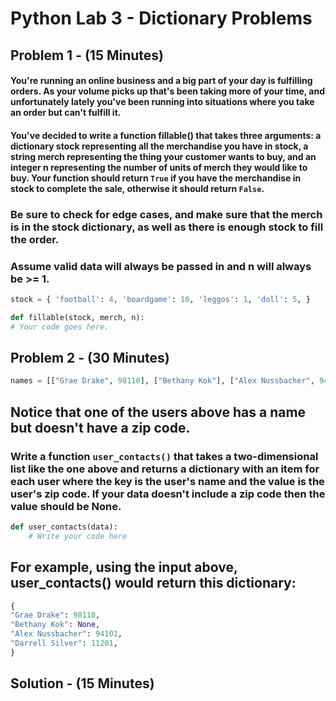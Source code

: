 # Python Lab 3 - Dictionary Problems

## Problem 1 - \(15 Minutes\) 

#### You're running an online business and a big part of your day is fulfilling orders. As your volume picks up that's been taking more of your time, and unfortunately lately you've been running into situations where you take an order but can't fulfill it.

#### You've decided to write a function fillable\(\) that takes three arguments: a dictionary stock representing all the merchandise you have in stock, a string merch representing the thing your customer wants to buy, and an integer n representing the number of units of merch they would like to buy. Your function should return `True` if you have the merchandise in stock to complete the sale, otherwise it should return `False`.

### Be sure to check for edge cases, and make sure that the merch is in the stock dictionary, as well as there is enough stock to fill the order.

### Assume valid data will always be passed in and n will always be &gt;= 1.

```python
stock = { 'football': 4, 'boardgame': 10, 'leggos': 1, 'doll': 5, }

def fillable(stock, merch, n):
# Your code goes here.
```

## Problem 2 - \(30 Minutes\)

```python
names = [["Grae Drake", 98110], ["Bethany Kok"], ["Alex Nussbacher", 94101], ["Darrell Silver", 11201]]
```

## Notice that one of the users above has a name but doesn't have a zip code.

### Write a function `user_contacts()` that takes a two-dimensional list like the one above and returns a dictionary with an item for each user where the key is the user's name and the value is the user's zip code. If your data doesn't include a zip code then the value should be None.

```python
def user_contacts(data):
    # Write your code here
```

## For example, using the input above, user\_contacts\(\) would return this dictionary:

```python
{
"Grae Drake": 98110,
"Bethany Kok": None,
"Alex Nussbacher": 94101,
"Darrell Silver": 11201,
}
```

## Solution - \(15  Minutes\)



